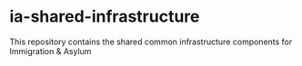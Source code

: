 # ia-shared-infrastructure

This repository contains the shared common infrastructure components for Immigration & Asylum
